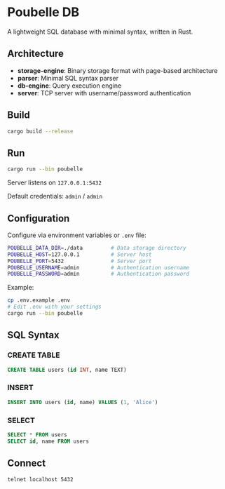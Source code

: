 # Poubelle DB

A lightweight SQL database with minimal syntax, written in Rust.

## Architecture

- **storage-engine**: Binary storage format with page-based architecture
- **parser**: Minimal SQL syntax parser
- **db-engine**: Query execution engine
- **server**: TCP server with username/password authentication

## Build

```bash
cargo build --release
```

## Run

```bash
cargo run --bin poubelle
```

Server listens on `127.0.0.1:5432`

Default credentials: `admin` / `admin`

## Configuration

Configure via environment variables or `.env` file:

```bash
POUBELLE_DATA_DIR=./data         # Data storage directory
POUBELLE_HOST=127.0.0.1          # Server host
POUBELLE_PORT=5432               # Server port
POUBELLE_USERNAME=admin          # Authentication username
POUBELLE_PASSWORD=admin          # Authentication password
```

Example:

```bash
cp .env.example .env
# Edit .env with your settings
cargo run --bin poubelle
```

## SQL Syntax

### CREATE TABLE

```sql
CREATE TABLE users (id INT, name TEXT)
```

### INSERT

```sql
INSERT INTO users (id, name) VALUES (1, 'Alice')
```

### SELECT

```sql
SELECT * FROM users
SELECT id, name FROM users
```

## Connect

```bash
telnet localhost 5432
```
